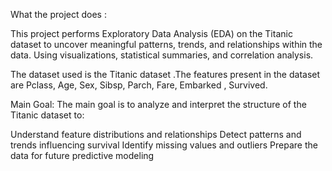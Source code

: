 What the project does :

This project performs Exploratory Data Analysis (EDA) on the Titanic dataset to uncover meaningful patterns, trends, and relationships within the data. Using visualizations, statistical summaries, and correlation analysis.

The dataset used is the Titanic dataset .The features present in the dataset are Pclass, Age, Sex, Sibsp, Parch, Fare, Embarked , Survived.

Main Goal: The main goal is to analyze and interpret the structure of the Titanic dataset to:

Understand feature distributions and relationships
Detect patterns and trends influencing survival
Identify missing values and outliers
Prepare the data for future predictive modeling
